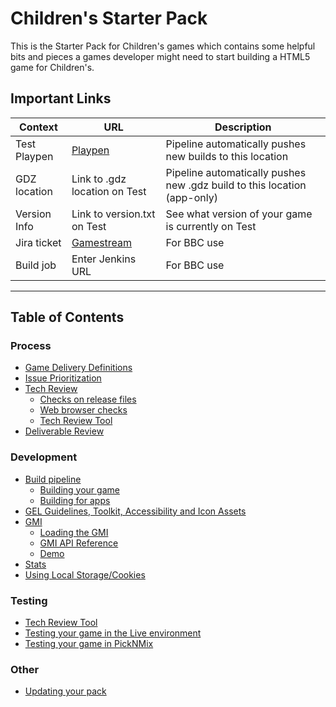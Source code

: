 # Children's Starter Pack

This is the Starter Pack for Children's games which contains some helpful bits
and pieces a games developer might need to start building a HTML5 game for
Children's.

## Important Links

| Context | URL | Description |
|---------|-----|-------------|
| Test Playpen | [Playpen](http://play.test.bbc.co.uk/play/pen/GID) | Pipeline automatically pushes new builds to this location |
| GDZ location | Link to .gdz location on Test | Pipeline automatically pushes new .gdz build to this location (app-only) |
| Version Info | Link to version.txt on Test | See what version of your game is currently on Test |
| Jira ticket | [Gamestream](https://jira.dev.bbc.co.uk/browse/GAMESSTREAM-xxxx) | For BBC use |
| Build job | Enter Jenkins URL | For BBC use |

___
## Table of Contents

### Process
  * [Game Delivery Definitions](docs/game-delivery-definitions.md#game-delivery-definitions)
  * [Issue Prioritization](docs/game-delivery-definitions.md#issue-prioritization)
  * [Tech Review](docs/tech-review.md#tech-review)
    * [Checks on release files](docs/tech-review.md#checks-on-release-files)
    * [Web browser checks](docs/tech-review.md#web-browser-checks)
    * [Tech Review Tool](docs/tech-review.md#tech-review-tool)
  * [Deliverable Review](docs/deliverable-review.md#deliverable-review)

### Development
  * [Build pipeline](docs/build-pipeline.md)
    * [Building your game](docs/build-pipeline.md#building-your-game)
    * [Building for apps](docs/build-pipeline.md#building-for-apps)
  * [GEL Guidelines, Toolkit, Accessibility and Icon Assets](docs/gel-guidelines.md#gel-guidelines-accessibility-and-icon-assets)
  * [GMI](docs/gmi.md#gmi)
    * [Loading the GMI](docs/gmi.md#loading-the-gmi)
    * [GMI API Reference](docs/gmi.md#gmi-api-reference)
    * [Demo](docs/gmi.md#demo)
  * [Stats](docs/stats.md#stats)
  * [Using Local Storage/Cookies](docs/data-storage.md#using-local-storagecookies)

### Testing
  * [Tech Review Tool](docs/tech-review-tool.md#tech-review-tool)
  * [Testing your game in the Live environment](docs/testing-on-cbbc-page.md#testing-your-game-in-the-live-environment)
  * [Testing your game in PickNMix](docs/testing-in-picknmix.md#testing-in-picknmix)

### Other
* [Updating your pack](docs/updating-starter-pack.md)
